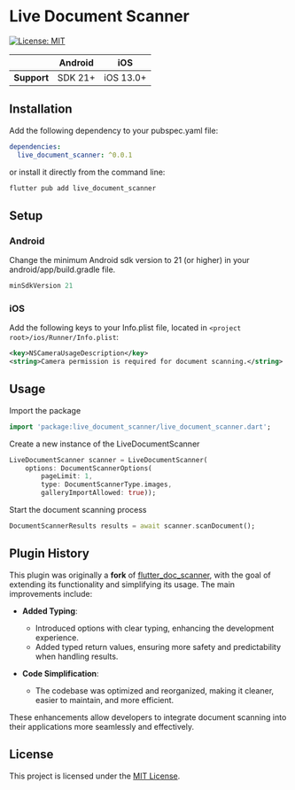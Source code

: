 # Live Document Scanner
<p>
<a href="https://opensource.org/licenses/MIT"><img src="https://img.shields.io/badge/license-MIT-purple.svg" alt="License: MIT"></a>
</p>

|                | Android | iOS       |
|----------------|---------|-----------|
| **Support**    | SDK 21+ | iOS 13.0+ |


## Installation

Add the following dependency to your pubspec.yaml file:

```yaml
dependencies:
  live_document_scanner: ^0.0.1
```

or install it directly from the command line:

```bash
flutter pub add live_document_scanner
```


## Setup

### Android
Change the minimum Android sdk version to 21 (or higher) in your android/app/build.gradle file.

```groovy
minSdkVersion 21
```

### iOS

Add the following keys to your Info.plist file, located in `<project root>/ios/Runner/Info.plist`:

```xml
<key>NSCameraUsageDescription</key>
<string>Camera permission is required for document scanning.</string>
```

## Usage

Import the package
```dart
import 'package:live_document_scanner/live_document_scanner.dart';
```

Create a new instance of the LiveDocumentScanner
```dart
LiveDocumentScanner scanner = LiveDocumentScanner(
    options: DocumentScannerOptions(
        pageLimit: 1,
        type: DocumentScannerType.images,
        galleryImportAllowed: true));
```

Start the document scanning process
```dart
DocumentScannerResults results = await scanner.scanDocument();
```

## Plugin History

This plugin was originally a **fork** of [flutter_doc_scanner](https://pub.dev/packages/flutter_doc_scanner), with the goal of extending its functionality and simplifying its usage. The main improvements include:

- **Added Typing**:
    - Introduced options with clear typing, enhancing the development experience.
    - Added typed return values, ensuring more safety and predictability when handling results.

- **Code Simplification**:
    - The codebase was optimized and reorganized, making it cleaner, easier to maintain, and more efficient.

These enhancements allow developers to integrate document scanning into their applications more seamlessly and effectively.


## License 

This project is licensed under the [MIT License](LICENSE).